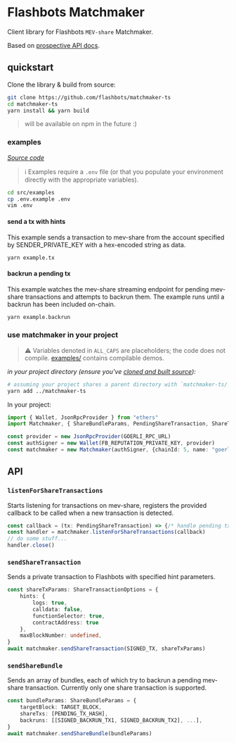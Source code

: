 # Flashbots Matchmaker

Client library for Flashbots `MEV-share` Matchmaker.

Based on [prospective API docs](https://flashbots.notion.site/PUBLIC-Prospective-MEV-Share-API-docs-28610c583e5b485d92b62daf6e0cc874).

## quickstart

Clone the library & build from source:

```sh
git clone https://github.com/flashbots/matchmaker-ts
cd matchmaker-ts
yarn install && yarn build
```

> will be available on npm in the future :)

### examples

_[Source code](./src/examples/)_

> :information_source: Examples require a `.env` file (or that you populate your environment directly with the appropriate variables).

```sh
cd src/examples
cp .env.example .env
vim .env
```

#### send a tx with hints

This example sends a transaction to mev-share from the account specified by SENDER_PRIVATE_KEY with a hex-encoded string as data.

```sh
yarn example.tx
```

#### backrun a pending tx

This example watches the mev-share streaming endpoint for pending mev-share transactions and attempts to backrun them. The example runs until a backrun has been included on-chain.

```sh
yarn example.backrun
```

### use matchmaker in your project

> :warning: Variables denoted in `ALL_CAPS` are placeholders; the code does not compile. [examples/](#examples) contains compilable demos.

_in your project directory (ensure you've [cloned and built source](#quickstart)):_

```sh
# assuming your project shares a parent directory with `matchmaker-ts/`
yarn add ../matchmaker-ts
```

In your project:

```typescript
import { Wallet, JsonRpcProvider } from "ethers"
import Matchmaker, { ShareBundleParams, PendingShareTransaction, ShareTransactionOptions } from "matchmaker-ts"

const provider = new JsonRpcProvider(GOERLI_RPC_URL)
const authSigner = new Wallet(FB_REPUTATION_PRIVATE_KEY, provider)
const matchmaker = new Matchmaker(authSigner, {chainId: 5, name: "goerli"})
```

## API

### `listenForShareTransactions`

Starts listening for transactions on mev-share, registers the provided callback to be called when a new transaction is detected.

```typescript
const callback = (tx: PendingShareTransaction) => {/* handle pending tx */}
const handler = matchmaker.listenForShareTransactions(callback)
// do some stuff...
handler.close()
```

### `sendShareTransaction`

Sends a private transaction to Flashbots with specified hint parameters.

```typescript
const shareTxParams: ShareTransactionOptions = {
    hints: {
        logs: true,
        calldata: false,
        functionSelector: true,
        contractAddress: true
    },
    maxBlockNumber: undefined,
}
await matchmaker.sendShareTransaction(SIGNED_TX, shareTxParams)
```

### `sendShareBundle`

Sends an array of bundles, each of which try to backrun a pending mev-share transaction. Currently only one share transaction is supported.

```typescript
const bundleParams: ShareBundleParams = {
    targetBlock: TARGET_BLOCK,
    shareTxs: [PENDING_TX_HASH],
    backruns: [[SIGNED_BACKRUN_TX1, SIGNED_BACKRUN_TX2], ...],
}
await matchmaker.sendShareBundle(bundleParams)
```
